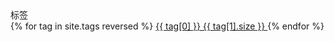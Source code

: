 <div class="card">
    <div class="card-header">标签</div>
    <div class="list-group list-group-flush">
        {% for tag in site.tags reversed %}
        <a class="list-group-item list-group-item-action" href="/pages-tags.html#{{ tag[0] }}-ref">
            {{ tag[0] }}
            <span class="tag tag-pill tag-default pull-xs-right">{{ tag[1].size }}</span>
        </a>
        {% endfor %}
    </div>
</div>

